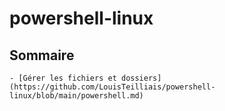 # powershell-linux

## Sommaire

    - [Gérer les fichiers et dossiers](https://github.com/LouisTeilliais/powershell-linux/blob/main/powershell.md)